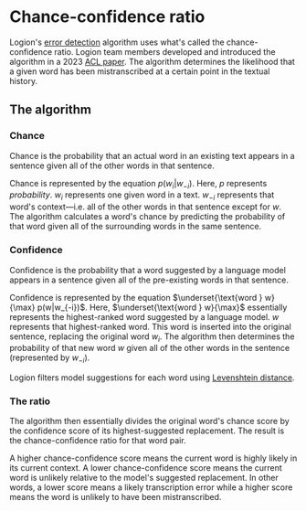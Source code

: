 # Chance-confidence ratio

Logion's [error detection](../user-guide/detection.md) algorithm uses what's called the chance-confidence ratio. Logion team members developed and introduced the algorithm in a 2023 [ACL paper](https://aclanthology.org/2023.alp-1.20/). The algorithm determines the likelihood that a given word has been mistranscribed at a certain point in the textual history.

## The algorithm

### Chance

Chance is the probability that an actual word in an existing text appears in a sentence given all of the other words in that sentence.

Chance is represented by the equation $p(w_i|w_{-i})$. Here, $p$ represents *probability*. $w_i$ represents one given word in a text. $w_{-i}$ represents that word's context—i.e. all of the other words in that sentence except for $w$. The algorithm calculates a word's chance by predicting the probability of that word given all of the surrounding words in the same sentence.

### Confidence

Confidence is the probability that a word suggested by a language model appears in a sentence given all of the pre-existing words in that sentence.

Confidence is represented by the equation $\underset{\text{word } w}{\max} p(w|w_{-i})$. Here, $\underset{\text{word } w}{\max}$ essentially represents the highest-ranked word suggested by a language model. $w$ represents that highest-ranked word. This word is inserted into the original sentence, replacing the original word $w_i$. The algorithm then determines the probability of that new word $w$ given all of the other words in the sentence (represented by $w_{-i}$).

Logion filters model suggestions for each word using [Levenshtein distance](lev-dist.md).

### The ratio

The algorithm then essentially divides the original word's chance score by the confidence score of its highest-suggested replacement. The result is the chance-confidence ratio for that word pair.

A higher chance-confidence score means the current word is highly likely in its current context. A lower chance-confidence score means the current word is unlikely relative to the model's suggested replacement. In other words, a lower score means a likely transcription error while a higher score means the word is unlikely to have been mistranscribed.
